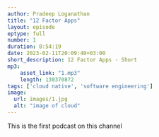 ```yaml
---
author: Pradeep Loganathan
title: "12 Factor Apps"
layout: episode
eptype: full
number: 1
duration: 0:54:19
date: 2023-02-11T20:09:40+03:00
short_description: 12 Factor Apps - Short
mp3:
    asset_link: "1.mp3"
    length: 130370872
tags: ['cloud native', 'software engineering']
image: 
  url: images/1.jpg
  alt: "image of cloud"
---
```


This is the first podcast on this channel
